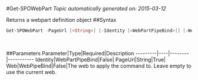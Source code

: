 #Get-SPOWebPart
*Topic automatically generated on: 2015-03-12*

Returns a webpart definition object
##Syntax
```powershell
Get-SPOWebPart -PageUrl [<String>] [-Identity [<WebPartPipeBind>]] [-Web [<WebPipeBind>]]
```
&nbsp;

##Parameters
Parameter|Type|Required|Description
---------|----|--------|-----------
Identity|WebPartPipeBind|False|
PageUrl|String|True|
Web|WebPipeBind|False|The web to apply the command to. Leave empty to use the current web.
